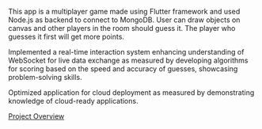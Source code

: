 This app is a multiplayer game made using Flutter framework and used Node.js as backend to connect to MongoDB. User can draw objects on canvas and other players in the room should guess it. The player who guesses it first will get more points.

Implemented a real-time interaction system enhancing understanding of WebSocket for live data exchange as measured by developing algorithms for scoring based on the speed and accuracy of guesses, showcasing problem-solving skills.

Optimized application for cloud deployment as measured by demonstrating knowledge of cloud-ready applications.


[Project Overview](https://drive.google.com/file/d/1ZdWTcAfCYSkXKO5x-fQZcOcdsRgwWxMO/view?usp=sharing)


